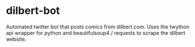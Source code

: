 # dilbert-bot
Automated twitter bot that posts comics from dilbert.com.
Uses the twython api wrapper for python and beautifulsoup4 / requests to scrape the dilbert website. 
